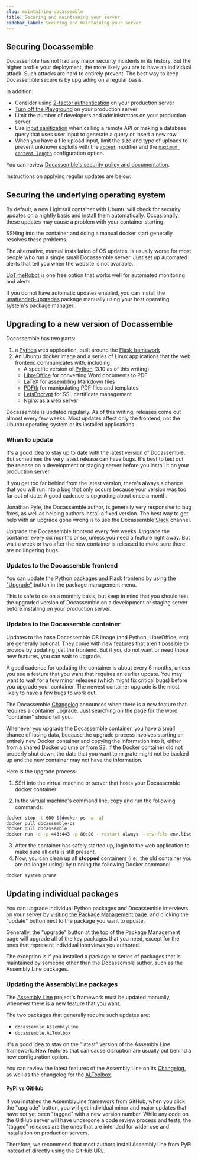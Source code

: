```yaml
---
slug: maintaining-docassemble
title: Securing and maintaining your server
sidebar_label: Securing and maintaining your server
---
```


## Securing Docassemble

Docassemble has not had any major security incidents in its history. But the
higher profile your deployment, the more likely you are to have an individual
attack. Such attacks are hard to entirely prevent. The best way to keep
Docassemble secure is by upgrading on a regular basis.

In addition:

- Consider using [2-factor
  authentication](https://docassemble.org/docs/config.html#mfa) on your
  production server
- [Turn off the
  Playground](https://docassemble.org/docs/config.html#enable%20playground) on
  your production server
- Limit the number of developers and administrators on your production server
- Use [input sanitization](https://securecode.wiki/docs/lang/python/) when
  calling a remote API or making a database query that uses user input to
  generate a query or insert a new row
- When you have a file upload input, limit the size and type of uploads to
  prevent unknown exploits with the
  [`accept`](https://docassemble.org/docs/fields.html#file) modifier and the
  [`maximum content
  length`](https://docassemble.org/docs/config.html#maximum%20content%20length)
  configuration option.

You can review [Docassemble's security policy and
documentation](https://docassemble.org/docs/security.html).

Instructions on applying regular updates are below.

## Securing the underlying operating system

By default, a new Lightsail container with Ubuntu will check for security 
updates on a nightly basis and install them automatically. Occasionally, 
these updates may cause a problem with your container starting.

SSHing into the container and doing a manual docker start generally resolves
these problems.

The alternative, manual installation of OS updates, is usually worse for most
people who run a single small Docassemble server. Just set up automated alerts
that tell you when the website is not available.

[UpTimeRobot](https://uptimerobot.com/) is one free option that works well for
automated monitoring and alerts.

If you do not have automatic updates enabled, you can install the
[unattended-upgrades](https://wiki.debian.org/UnattendedUpgrades) package manually
using your host operating system's package manager.

## Upgrading to a new version of Docassemble

Docassemble has two parts: 

1. a [Python](/docs/python.md) web application, built around the [Flask
framework](https://flask.palletsprojects.com/en/2.2.x/)
1. An Ubuntu docker image and a series of Linux applications that the web
   frontend communicates with, including
    - A specific version of [Python](/docs/python.md) (3.10 as of this writing)
    - [LibreOffice](https://www.libreoffice.org/discover/writer) for converting
      Word documents to PDF
    - [LaTeX](https://www.latex-project.org/) for assembling
      [Markdown](/docs/markdown.md) files
    - [PDFtk](https://www.pdflabs.com/tools/pdftk-the-pdf-toolkit/) for
      manipulating PDF files and templates
    - [LetsEncrypt](https://letsencrypt.org/) for SSL certificate management
    - [Nginx](https://www.nginx.com/) as a web server


Docassemble is updated regularly. As of this writing, releases come out almost
every few weeks. Most updates affect only the frontend, not the Ubuntu operating
system or its installed applications.

### When to update

It's a good idea to stay up to date with the latest version of Docassemble. But
sometimes the very latest release can have bugs. It's best to test out the
release on a development or staging server before you install it on your
production server.

If you get too far behind from the latest version, there's always a chance that
you will run into a bug that only occurs because your version was too far out of
date. A good cadence is upgrading about once a month.

Jonathan Pyle, the Docassemble author, is generally very responsive to bug
fixes, as well as helping authors install a fixed version. The best way to get
help with an upgrade gone wrong is to use the Docassemble
[Slack](https://docassemble.org/docs/support.html#tocAnchor-1-1) channel.

Upgrade the Docassemble frontend every few weeks. Upgrade the container every
six months or so, unless you need a feature right away. But wait a week or two
after the new container is released to make sure there are no lingering bugs. 

### Updates to the Docassemble frontend

You can update the Python packages and Flask frontend by using the
["Upgrade"](https://docassemble.org/docs/admin.html#upgrade) button in the
package management menu.

This is safe to do on a monthly basis, but keep in mind that you should test
the upgraded version of Docassemble on a development or staging server before
installing on your production server.

### Updates to the Docassemble container

Updates to the base Docassemble OS image (and Python, LibreOffice, etc) are 
generally optional. They come with new features that aren't possible to
provide by updating just the frontend. But if you do not want or need
those new features, you can wait to upgrade.

A good cadence for updating the container is about every 6 months, unless
you see a feature that you want that requires an earlier update. You may
want to wait for a few minor releases (which might fix critical bugs)
before you upgrade your container. The newest container upgrade is the most
likely to have a few bugs to work out.

The Docassemble [Changelog](https://docassemble.org/docs/changelog.html)
announces when there is a new feature that requires a container upgrade.
Just searching on the page for the word "container" should tell you.

Whenever you upgrade the Docassemble container, you have a small chance of
losing data, because the upgrade process involves starting an entirely new
Docker container and copying the information into it, either from a shared
Docker volume or from S3. If the Docker container did not properly shut down,
the data that you want to migrate might not be backed up and the new container
may not have the information.

Here is the upgrade process:

1. SSH into the virtual machine or server that hosts your Docassemble docker container

2. In the virtual machine's command line, copy and run the following commands:

```bash
docker stop -t 600 $(docker ps -a -q)
docker pull docassemble-os
docker pull docassemble
docker run -d -p 443:443 -p 80:80 --restart always --env-file env.list jhpyle/docassemble
```

3. After the container has safely started up, login to the web application to make
sure all data is still present. 
4. Now, you can clean up all **stopped** containers
(i.e., the old container you are no longer using) by running the following
Docker command:

```bash
docker system prune
```

## Updating individual packages

You can upgrade individual Python packages and Docassemble interviews on your
server by [visiting the Package Management
page](https://docassemble.org/docs/packages.html#updating). and clicking the
"update" button next to the package you want to update.

Generally, the "upgrade" button at the top of the Package Management page
will upgrade all of the key packages that you need, except for the ones that 
represent individual interviews you authored.

The exception is if you installed a package or series of packages that is 
maintained by someone other than the Docassemble author, such as the 
Assembly Line packages.

### Updating the AssemblyLine packages

The [Assembly
Line](https://suffolklitlab.org/docassemble-AssemblyLine-documentation/) project's
framework must be updated manually, whenever there is a new feature that you 
want. 

The two packages that generally require such updates are:

- `docassemble.AssemblyLine`
- `docassemble.ALToolbox`

It's a good idea to stay on the "latest" version of the Assembly Line framework.
New features that can cause disruption are usually put behind a new configuration
option.

You can review the latest features of the Assembly Line on its
[Changelog](https://github.com/SuffolkLITLab/docassemble-AssemblyLine/blob/main/CHANGELOG.md),
as well as the changelog for the
[ALToolbox](https://github.com/SuffolkLITLab/docassemble-ALToolbox/releases).

#### PyPi vs GitHub

If you installed the AssemblyLine framework from GitHub, when you click the
"upgrade" button, you will get individual minor and major updates that have not
yet been "tagged" with a new version number. While any code on the GitHub server
will have undergone a code review process and tests, the "tagged" releases are
the ones that are intended for wider use and installation on production servers.

Therefore, we recommend that most authors install AssemblyLine from PyPi instead
of directly using the GitHub URL.